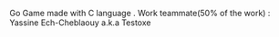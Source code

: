 Go Game made with C language .
Work teammate(50% of the work) : Yassine Ech-Cheblaouy a.k.a Testoxe 
